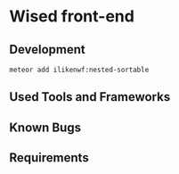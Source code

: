 # Wised front-end

## Development
    meteor add ilikenwf:nested-sortable

## Used Tools and Frameworks


## Known Bugs


## Requirements
